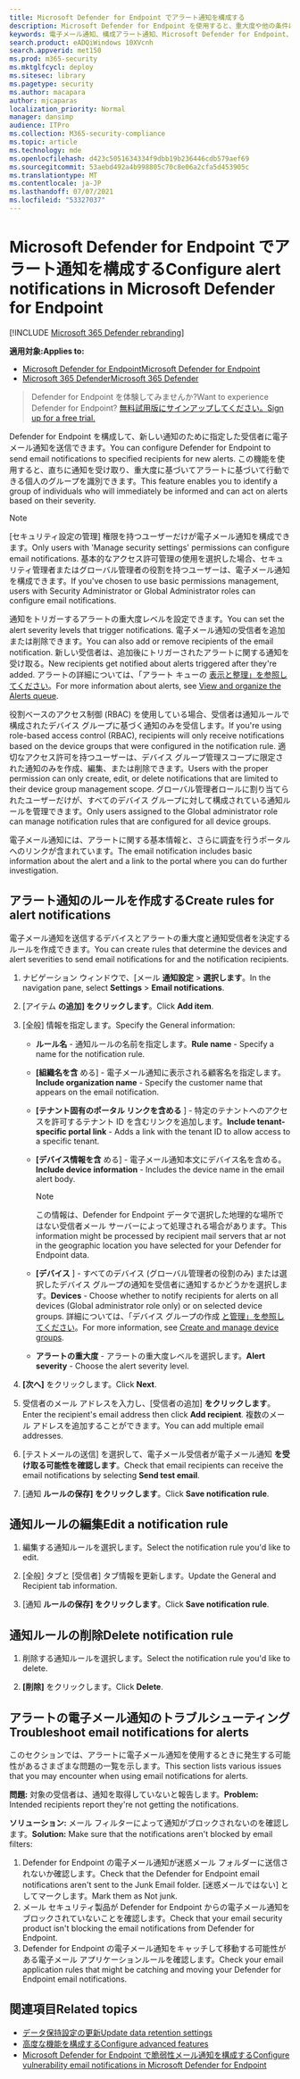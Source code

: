 ```yaml
---
title: Microsoft Defender for Endpoint でアラート通知を構成する
description: Microsoft Defender for Endpoint を使用すると、重大度や他の条件に基づいて、セキュリティアラートの電子メール通知設定を構成できます。
keywords: 電子メール通知、構成アラート通知、Microsoft Defender for Endpoint、Microsoft Defender for Endpoint 通知、Microsoft Defender for Endpoint アラート、Windows 10 enterprise、Windows 10 Education
search.product: eADQiWindows 10XVcnh
search.appverid: met150
ms.prod: m365-security
ms.mktglfcycl: deploy
ms.sitesec: library
ms.pagetype: security
ms.author: macapara
author: mjcaparas
localization_priority: Normal
manager: dansimp
audience: ITPro
ms.collection: M365-security-compliance
ms.topic: article
ms.technology: mde
ms.openlocfilehash: d423c5051634334f9dbb19b236446cdb579aef69
ms.sourcegitcommit: 53aebd492a4b998805c70c8e06a2cfa5d453905c
ms.translationtype: MT
ms.contentlocale: ja-JP
ms.lasthandoff: 07/07/2021
ms.locfileid: "53327037"
---
```

# <a name="configure-alert-notifications-in-microsoft-defender-for-endpoint"></a><span data-ttu-id="f5f6c-104">Microsoft Defender for Endpoint でアラート通知を構成する</span><span class="sxs-lookup"><span data-stu-id="f5f6c-104">Configure alert notifications in Microsoft Defender for Endpoint</span></span>

[!INCLUDE [Microsoft 365 Defender rebranding](../../includes/microsoft-defender.md)]

<span data-ttu-id="f5f6c-105">**適用対象:**</span><span class="sxs-lookup"><span data-stu-id="f5f6c-105">**Applies to:**</span></span>
- [<span data-ttu-id="f5f6c-106">Microsoft Defender for Endpoint</span><span class="sxs-lookup"><span data-stu-id="f5f6c-106">Microsoft Defender for Endpoint</span></span>](https://go.microsoft.com/fwlink/p/?linkid=2154037)
- [<span data-ttu-id="f5f6c-107">Microsoft 365 Defender</span><span class="sxs-lookup"><span data-stu-id="f5f6c-107">Microsoft 365 Defender</span></span>](https://go.microsoft.com/fwlink/?linkid=2118804)

> <span data-ttu-id="f5f6c-108">Defender for Endpoint を体験してみませんか?</span><span class="sxs-lookup"><span data-stu-id="f5f6c-108">Want to experience Defender for Endpoint?</span></span> [<span data-ttu-id="f5f6c-109">無料試用版にサインアップしてください。</span><span class="sxs-lookup"><span data-stu-id="f5f6c-109">Sign up for a free trial.</span></span>](https://www.microsoft.com/microsoft-365/windows/microsoft-defender-atp?ocid=docs-wdatp-emailconfig-abovefoldlink)

<span data-ttu-id="f5f6c-110">Defender for Endpoint を構成して、新しい通知のために指定した受信者に電子メール通知を送信できます。</span><span class="sxs-lookup"><span data-stu-id="f5f6c-110">You can configure Defender for Endpoint to send email notifications to specified recipients for new alerts.</span></span> <span data-ttu-id="f5f6c-111">この機能を使用すると、直ちに通知を受け取り、重大度に基づいてアラートに基づいて行動できる個人のグループを識別できます。</span><span class="sxs-lookup"><span data-stu-id="f5f6c-111">This feature enables you to identify a group of individuals who will immediately be informed and can act on alerts based on their severity.</span></span>

> [!NOTE]
> <span data-ttu-id="f5f6c-112">[セキュリティ設定の管理] 権限を持つユーザーだけが電子メール通知を構成できます。</span><span class="sxs-lookup"><span data-stu-id="f5f6c-112">Only users with 'Manage security settings' permissions can configure email notifications.</span></span> <span data-ttu-id="f5f6c-113">基本的なアクセス許可管理の使用を選択した場合、セキュリティ管理者またはグローバル管理者の役割を持つユーザーは、電子メール通知を構成できます。</span><span class="sxs-lookup"><span data-stu-id="f5f6c-113">If you've chosen to use basic permissions management, users with Security Administrator or Global Administrator roles can configure email notifications.</span></span>

<span data-ttu-id="f5f6c-114">通知をトリガーするアラートの重大度レベルを設定できます。</span><span class="sxs-lookup"><span data-stu-id="f5f6c-114">You can set the alert severity levels that trigger notifications.</span></span> <span data-ttu-id="f5f6c-115">電子メール通知の受信者を追加または削除できます。</span><span class="sxs-lookup"><span data-stu-id="f5f6c-115">You can also add or remove recipients of the email notification.</span></span> <span data-ttu-id="f5f6c-116">新しい受信者は、追加後にトリガーされたアラートに関する通知を受け取る。</span><span class="sxs-lookup"><span data-stu-id="f5f6c-116">New recipients get notified about alerts triggered after they're added.</span></span> <span data-ttu-id="f5f6c-117">アラートの詳細については、「アラート キューの [表示と整理」を参照してください](alerts-queue.md)。</span><span class="sxs-lookup"><span data-stu-id="f5f6c-117">For more information about alerts, see [View and organize the Alerts queue](alerts-queue.md).</span></span>

<span data-ttu-id="f5f6c-118">役割ベースのアクセス制御 (RBAC) を使用している場合、受信者は通知ルールで構成されたデバイス グループに基づく通知のみを受信します。</span><span class="sxs-lookup"><span data-stu-id="f5f6c-118">If you're using role-based access control (RBAC), recipients will only receive notifications based on the device groups that were configured in the notification rule.</span></span>
<span data-ttu-id="f5f6c-119">適切なアクセス許可を持つユーザーは、デバイス グループ管理スコープに限定された通知のみを作成、編集、または削除できます。</span><span class="sxs-lookup"><span data-stu-id="f5f6c-119">Users with the proper permission can only create, edit, or delete notifications that are limited to their device group management scope.</span></span>
<span data-ttu-id="f5f6c-120">グローバル管理者ロールに割り当てられたユーザーだけが、すべてのデバイス グループに対して構成されている通知ルールを管理できます。</span><span class="sxs-lookup"><span data-stu-id="f5f6c-120">Only users assigned to the Global administrator role can manage notification rules that are configured for all device groups.</span></span>

<span data-ttu-id="f5f6c-121">電子メール通知には、アラートに関する基本情報と、さらに調査を行うポータルへのリンクが含まれています。</span><span class="sxs-lookup"><span data-stu-id="f5f6c-121">The email notification includes basic information about the alert and a link to the portal where you can do further investigation.</span></span>

## <a name="create-rules-for-alert-notifications"></a><span data-ttu-id="f5f6c-122">アラート通知のルールを作成する</span><span class="sxs-lookup"><span data-stu-id="f5f6c-122">Create rules for alert notifications</span></span>
<span data-ttu-id="f5f6c-123">電子メール通知を送信するデバイスとアラートの重大度と通知受信者を決定するルールを作成できます。</span><span class="sxs-lookup"><span data-stu-id="f5f6c-123">You can create rules that determine the devices and alert severities to send email notifications for and the notification recipients.</span></span>


1. <span data-ttu-id="f5f6c-124">ナビゲーション ウィンドウで、[メール **通知設定**  >  **選択します**。</span><span class="sxs-lookup"><span data-stu-id="f5f6c-124">In the navigation pane, select **Settings** > **Email notifications**.</span></span>

2. <span data-ttu-id="f5f6c-125">[アイテム **の追加] をクリックします**。</span><span class="sxs-lookup"><span data-stu-id="f5f6c-125">Click **Add item**.</span></span>

3. <span data-ttu-id="f5f6c-126">[全般] 情報を指定します。</span><span class="sxs-lookup"><span data-stu-id="f5f6c-126">Specify the General information:</span></span>
    - <span data-ttu-id="f5f6c-127">**ルール名** - 通知ルールの名前を指定します。</span><span class="sxs-lookup"><span data-stu-id="f5f6c-127">**Rule name** - Specify a name for the notification rule.</span></span>
    - <span data-ttu-id="f5f6c-128">**[組織名を含** める] - 電子メール通知に表示される顧客名を指定します。</span><span class="sxs-lookup"><span data-stu-id="f5f6c-128">**Include organization name** - Specify the customer name that appears on the email notification.</span></span>
    - <span data-ttu-id="f5f6c-129">**[テナント固有のポータル リンクを含める** ] - 特定のテナントへのアクセスを許可するテナント ID を含むリンクを追加します。</span><span class="sxs-lookup"><span data-stu-id="f5f6c-129">**Include tenant-specific portal link** - Adds a link with the tenant ID to allow access to a specific tenant.</span></span>
    - <span data-ttu-id="f5f6c-130">**[デバイス情報を含** める] - 電子メール通知本文にデバイス名を含める。</span><span class="sxs-lookup"><span data-stu-id="f5f6c-130">**Include device information** - Includes the device name in the email alert body.</span></span>

        > [!NOTE]
        > <span data-ttu-id="f5f6c-131">この情報は、Defender for Endpoint データで選択した地理的な場所ではない受信者メール サーバーによって処理される場合があります。</span><span class="sxs-lookup"><span data-stu-id="f5f6c-131">This information might be processed by recipient mail servers that ar not in the geographic location you have selected for your Defender for Endpoint data.</span></span>

    - <span data-ttu-id="f5f6c-132">**[デバイス** ] - すべてのデバイス (グローバル管理者の役割のみ) または選択したデバイス グループの通知を受信者に通知するかどうかを選択します。</span><span class="sxs-lookup"><span data-stu-id="f5f6c-132">**Devices** - Choose whether to notify recipients for alerts on all devices (Global administrator role only) or on selected device groups.</span></span> <span data-ttu-id="f5f6c-133">詳細については、「デバイス グループの作成 [と管理」を参照してください](machine-groups.md)。</span><span class="sxs-lookup"><span data-stu-id="f5f6c-133">For more information, see [Create and manage device groups](machine-groups.md).</span></span>
    - <span data-ttu-id="f5f6c-134">**アラートの重大度** - アラートの重大度レベルを選択します。</span><span class="sxs-lookup"><span data-stu-id="f5f6c-134">**Alert severity** - Choose the alert severity level.</span></span>

4. <span data-ttu-id="f5f6c-135">**[次へ]** をクリックします。</span><span class="sxs-lookup"><span data-stu-id="f5f6c-135">Click **Next**.</span></span>

5. <span data-ttu-id="f5f6c-136">受信者のメール アドレスを入力し、[受信者の追加] **をクリックします**。</span><span class="sxs-lookup"><span data-stu-id="f5f6c-136">Enter the recipient's email address then click **Add recipient**.</span></span> <span data-ttu-id="f5f6c-137">複数のメール アドレスを追加することができます。</span><span class="sxs-lookup"><span data-stu-id="f5f6c-137">You can add multiple email addresses.</span></span>

6. <span data-ttu-id="f5f6c-138">[テストメールの送信] を選択して、電子メール受信者が電子メール通知 **を受け取る可能性を確認します**。</span><span class="sxs-lookup"><span data-stu-id="f5f6c-138">Check that email recipients can receive the email notifications by selecting **Send test email**.</span></span>

7. <span data-ttu-id="f5f6c-139">[通知 **ルールの保存] をクリックします**。</span><span class="sxs-lookup"><span data-stu-id="f5f6c-139">Click **Save notification rule**.</span></span>

## <a name="edit-a-notification-rule"></a><span data-ttu-id="f5f6c-140">通知ルールの編集</span><span class="sxs-lookup"><span data-stu-id="f5f6c-140">Edit a notification rule</span></span>

1. <span data-ttu-id="f5f6c-141">編集する通知ルールを選択します。</span><span class="sxs-lookup"><span data-stu-id="f5f6c-141">Select the notification rule you'd like to edit.</span></span>

2. <span data-ttu-id="f5f6c-142">[全般] タブと [受信者] タブ情報を更新します。</span><span class="sxs-lookup"><span data-stu-id="f5f6c-142">Update the General and Recipient tab information.</span></span>

3. <span data-ttu-id="f5f6c-143">[通知 **ルールの保存] をクリックします**。</span><span class="sxs-lookup"><span data-stu-id="f5f6c-143">Click **Save notification rule**.</span></span>

## <a name="delete-notification-rule"></a><span data-ttu-id="f5f6c-144">通知ルールの削除</span><span class="sxs-lookup"><span data-stu-id="f5f6c-144">Delete notification rule</span></span>

1. <span data-ttu-id="f5f6c-145">削除する通知ルールを選択します。</span><span class="sxs-lookup"><span data-stu-id="f5f6c-145">Select the notification rule you'd like to delete.</span></span>

2. <span data-ttu-id="f5f6c-146">**[削除]** をクリックします。</span><span class="sxs-lookup"><span data-stu-id="f5f6c-146">Click **Delete**.</span></span>

## <a name="troubleshoot-email-notifications-for-alerts"></a><span data-ttu-id="f5f6c-147">アラートの電子メール通知のトラブルシューティング</span><span class="sxs-lookup"><span data-stu-id="f5f6c-147">Troubleshoot email notifications for alerts</span></span>

<span data-ttu-id="f5f6c-148">このセクションでは、アラートに電子メール通知を使用するときに発生する可能性があるさまざまな問題の一覧を示します。</span><span class="sxs-lookup"><span data-stu-id="f5f6c-148">This section lists various issues that you may encounter when using email notifications for alerts.</span></span>

<span data-ttu-id="f5f6c-149">**問題:** 対象の受信者は、通知を取得していないと報告します。</span><span class="sxs-lookup"><span data-stu-id="f5f6c-149">**Problem:** Intended recipients report they're not getting the notifications.</span></span>

<span data-ttu-id="f5f6c-150">**ソリューション:** メール フィルターによって通知がブロックされないのを確認します。</span><span class="sxs-lookup"><span data-stu-id="f5f6c-150">**Solution:** Make sure that the notifications aren't blocked by email filters:</span></span>

1. <span data-ttu-id="f5f6c-151">Defender for Endpoint の電子メール通知が迷惑メール フォルダーに送信されないか確認します。</span><span class="sxs-lookup"><span data-stu-id="f5f6c-151">Check that the Defender for Endpoint email notifications aren't sent to the Junk Email folder.</span></span> <span data-ttu-id="f5f6c-152">[迷惑メールではない] としてマークします。</span><span class="sxs-lookup"><span data-stu-id="f5f6c-152">Mark them as Not junk.</span></span>
2. <span data-ttu-id="f5f6c-153">メール セキュリティ製品が Defender for Endpoint からの電子メール通知をブロックされていないことを確認します。</span><span class="sxs-lookup"><span data-stu-id="f5f6c-153">Check that your email security product isn't blocking the email notifications from Defender for Endpoint.</span></span>
3. <span data-ttu-id="f5f6c-154">Defender for Endpoint の電子メール通知をキャッチして移動する可能性がある電子メール アプリケーションルールを確認します。</span><span class="sxs-lookup"><span data-stu-id="f5f6c-154">Check your email application rules that might be catching and moving your Defender for Endpoint email notifications.</span></span>

## <a name="related-topics"></a><span data-ttu-id="f5f6c-155">関連項目</span><span class="sxs-lookup"><span data-stu-id="f5f6c-155">Related topics</span></span>

- [<span data-ttu-id="f5f6c-156">データ保持設定の更新</span><span class="sxs-lookup"><span data-stu-id="f5f6c-156">Update data retention settings</span></span>](data-retention-settings.md)
- [<span data-ttu-id="f5f6c-157">高度な機能を構成する</span><span class="sxs-lookup"><span data-stu-id="f5f6c-157">Configure advanced features</span></span>](advanced-features.md)
- [<span data-ttu-id="f5f6c-158">Microsoft Defender for Endpoint で脆弱性メール通知を構成する</span><span class="sxs-lookup"><span data-stu-id="f5f6c-158">Configure vulnerability email notifications in Microsoft Defender for Endpoint</span></span>](/microsoft-365/security/defender-endpoint/configure-vulnerability-email-notifications)
